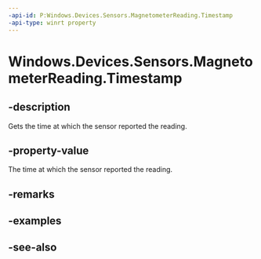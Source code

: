 ----api-id: P:Windows.Devices.Sensors.MagnetometerReading.Timestamp
-api-type: winrt property
---<!-- Property syntaxpublic Windows.Foundation.DateTime Timestamp { get; }--># Windows.Devices.Sensors.MagnetometerReading.Timestamp## -descriptionGets the time at which the sensor reported the reading.## -property-valueThe time at which the sensor reported the reading.## -remarks## -examples## -see-also